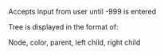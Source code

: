 Accepts input from user until -999 is entered

Tree is displayed in the format of:

Node, color, parent, left child, right child
